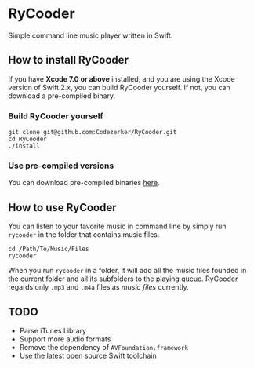 # RyCooder
Simple command line music player written in Swift.

## How to install RyCooder

If you have __Xcode 7.0 or above__ installed, and you are using the Xcode version of Swift 2.x, you can build RyCooder yourself. 
If not, you can download a pre-compiled binary.

### Build RyCooder yourself
```
git clone git@github.com:Codezerker/RyCooder.git
cd RyCooder
./install
```

### Use pre-compiled versions
You can download pre-compiled binaries [here](https://github.com/Codezerker/RyCooder/releases).

## How to use RyCooder

You can listen to your favorite music in command line by simply run `rycooder` in the folder that contains music files.

```
cd /Path/To/Music/Files
rycooder
```

When you run `rycooder` in a folder, it will add all the music files founded in the current folder and all its subfolders to the playing queue. RyCooder regards only `.mp3` and `.m4a` files as _music files_ currently.

## TODO

- Parse iTunes Library
- Support more audio formats
- Remove the dependency of `AVFoundation.framework`
- Use the latest open source Swift toolchain

